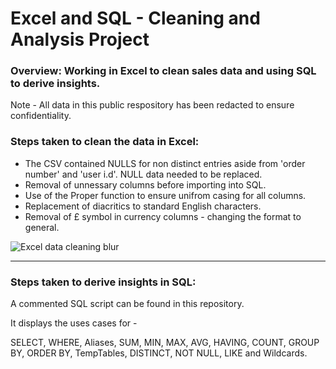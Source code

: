 # Excel and SQL - Cleaning and Analysis Project
### Overview: Working in Excel to clean sales data and using SQL to derive insights. 
Note - All data in this public respository has been redacted to ensure confidentiality. 

### Steps taken to clean the data in Excel:
* The CSV contained NULLS for non distinct entries aside from 'order number' and 'user i.d'. NULL data needed to be replaced.
* Removal of unnessary columns before importing into SQL.
* Use of the Proper function to ensure unifrom casing for all columns.
* Replacement of diacritics to standard English characters.
* Removal of £ symbol in currency columns - changing the format to general.

![Excel data cleaning blur](https://user-images.githubusercontent.com/99413257/158142532-2c4e3b0a-33b1-43ce-9bd1-fcafd699dab1.jpg)

----

### Steps taken to derive insights in SQL:
A commented SQL script can be found in this repository.

It displays the uses cases for -

SELECT, WHERE, Aliases, SUM, MIN, MAX, AVG, HAVING, COUNT, GROUP BY, ORDER BY, TempTables, DISTINCT, NOT NULL, LIKE and Wildcards.  

